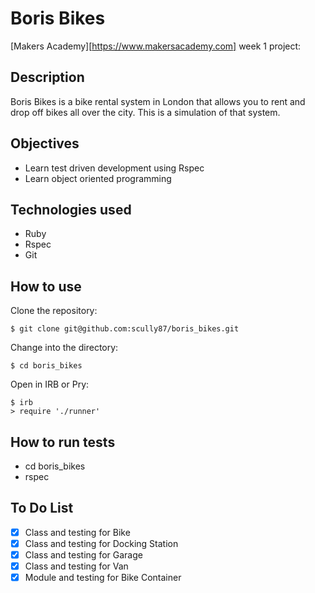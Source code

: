 Boris Bikes
===========

[Makers Academy][https://www.makersacademy.com] week 1 project:

Description
-----------
Boris Bikes is a bike rental system in London that allows you to rent and drop off bikes all over the city. This is a simulation of that system.

Objectives
----------
- Learn test driven development using Rspec
- Learn object oriented programming

Technologies used
-----------------
- Ruby
- Rspec
- Git

How to use
----------
Clone the repository:
```shell
$ git clone git@github.com:scully87/boris_bikes.git
```

Change into the directory:
```shell
$ cd boris_bikes
```

Open in IRB or Pry:
```shell
$ irb
> require './runner'
```

How to run tests
----------------
- cd boris_bikes
- rspec

To Do List
----------
- [x] Class and testing for Bike
- [x] Class and testing for Docking Station
- [x] Class and testing for Garage
- [x] Class and testing for Van
- [x] Module and testing for Bike Container
